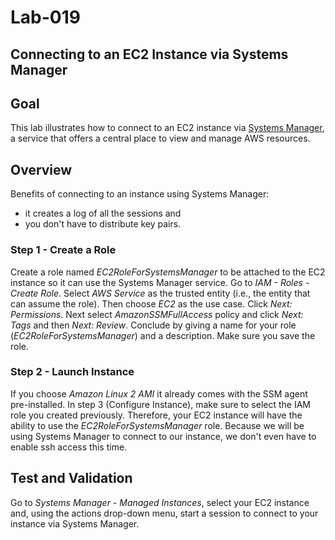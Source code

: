 # Lab-019

## Connecting to an EC2 Instance via Systems Manager

## Goal
This lab illustrates how to connect to an EC2 instance via [Systems Manager](https://aws.amazon.com/systems-manager/), a service that offers a central place to view and manage AWS resources.

## Overview

Benefits of connecting to an instance using Systems Manager:

* it creates a log of all the sessions and
* you don't have to distribute key pairs. 

### Step 1 - Create a Role

Create a role named *EC2RoleForSystemsManager* to be attached to the EC2 instance so it can use the Systems Manager service. Go to *IAM - Roles - Create Role*. Select *AWS Service* as the trusted entity (i.e., the entity that can assume the role). Then choose *EC2* as the use case. Click *Next: Permissions*. Next select *AmazonSSMFullAccess* policy and click *Next: Tags* and then *Next: Review*. Conclude by giving a name for your role (*EC2RoleForSystemsManager*) and a description. Make sure you save the role.

### Step 2 - Launch Instance

If you choose *Amazon Linux 2 AMI* it already comes with the SSM agent pre-installed. In step 3 (Configure Instance), make sure to select the IAM role you created previously. Therefore, your EC2 instance will have the ability to use the *EC2RoleForSystemsManager* role. Because we will be using Systems Manager to connect to our instance, we don't even have to enable ssh access this time.

## Test and Validation

Go to *Systems Manager - Managed Instances*, select your EC2 instance and, using the actions drop-down menu, start a session to connect to your instance via Systems Manager.
